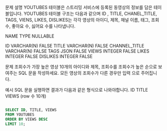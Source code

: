 문제 설명
YOUTUBES 테이블은 스트리밍 서비스에 등록된 동영상의 정보를 담은 테이블입니다. YOUTUBES 테이블 구조는 다음과 같으며
ID , TITLE, CHANEL_TITLE, TAGS, VIENS, LIKES, DISLIKES는 각각 영상의 아이디, 제목, 채널 이름, 태그, 조회수, 좋아요 수, 싫어요 수를 나타냅니다.

NAME            TYPE        NULLABLE

ID              VARCHAR(N)  FALSE
TITLE           VARCHAR(N)  FALSE
CHANNEL_TITLE   VARCHAR(N)  FALSE
TAGS            JSON        FALSE
VIEWS           INTEGER     FALSE
LIKES           INTEGER     FALSE
DISLIKES        INTEGER     FALSE

문제
조회수가 가장 높은 영상 10개의 아이디와 제목, 조회수를 조회수가 높은 순으로 보여주는 SQL 문을 작성하세요. 모든 영상의 조회수가 다른 경우만 입력 으로 주어집니다.

예시
SQL 문을 실행하면 결과가 다음과 같은 형식으로 나와야합니다.
ID  TITLE  VIEWS
(row 수 10개)

~~~sql

SELECT ID, TITLE, VIEWS
FROM YOUTUBES
ORDER BY VIEWS DESC
LIMIT 10;

~~~

